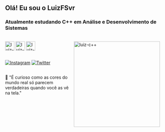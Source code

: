 ## Olá! Eu sou o LuizFSvr 
### Atualmente estudando C++ em Análise e Desenvolvimento de Sistemas
<div style="display: inline_block"><br>
            <img align="center" alt="luiz-py" height="30" width"40" src="https://cdn.jsdelivr.net/gh/devicons/devicon/icons/python/python-original.svg" />
            <img align="center" alt="luiz-js" height="30" width"40" src="https://cdn.jsdelivr.net/gh/devicons/devicon/icons/javascript/javascript-original.svg" />
            <img align="center" alt="luiz-c++" height="30" width"40" src="https://cdn.jsdelivr.net/gh/devicons/devicon/icons/cplusplus/cplusplus-original.svg" />
            <img align="right" alt="luiz-c++" height="280" width"140" src="https://im2.ezgif.com/tmp/ezgif-2-ed72df20da.gif" />
</div><br>

[![Instagram](https://img.shields.io/badge/Instagram-E4405F?style=for-the-badge&logo=instagram&logoColor=white)](https://www.instagram.com/luizfsvr/)
[![Twitter](https://img.shields.io/badge/Twitter-1DA1F2?style=for-the-badge&logo=twitter&logoColor=white)](https://twitter.com/LuizFSvr)<br>

<br>
💬 "É curioso como as cores do mundo real só parecem verdadeiras quando você as vê na tela."
